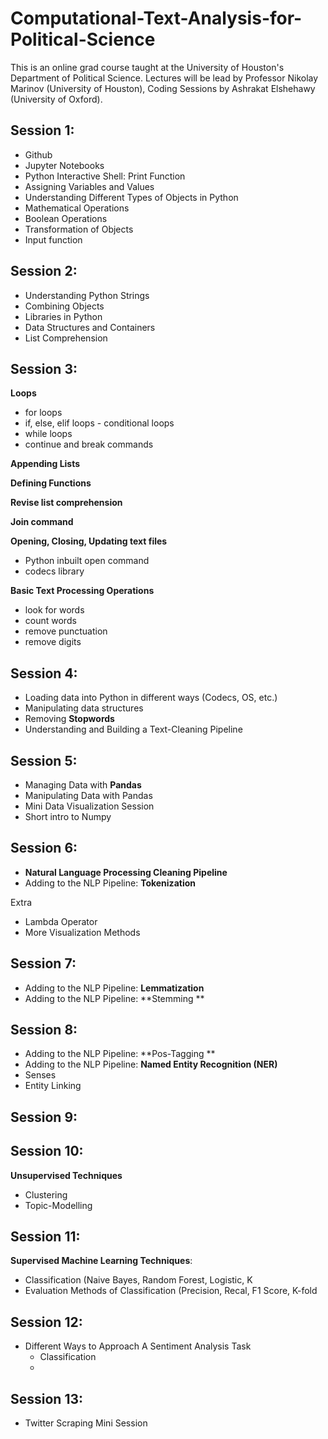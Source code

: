# Computational-Text-Analysis-for-Political-Science

This is an online grad course taught at the University of Houston's Department of Political Science.
Lectures will be lead by Professor Nikolay Marinov (University of Houston), Coding Sessions by Ashrakat Elshehawy (University of Oxford).

## Session 1:

* Github
* Jupyter Notebooks
* Python Interactive Shell: Print Function
* Assigning Variables and Values
* Understanding Different Types of Objects in Python
* Mathematical Operations
* Boolean Operations
* Transformation of Objects
* Input function

## Session 2:

* Understanding Python Strings
* Combining Objects
* Libraries in Python
* Data Structures and Containers
* List Comprehension

## Session 3:

**Loops**
  * for loops
  * if, else, elif loops - conditional loops
  * while loops
  * continue and break commands

**Appending Lists**

**Defining Functions**

**Revise list comprehension**

**Join command**

**Opening, Closing, Updating text files**
  * Python inbuilt open command
  * codecs library

**Basic Text Processing Operations**
  * look for words
  * count words
  * remove punctuation
  * remove digits

## Session 4:

* Loading data into Python in different ways (Codecs, OS, etc.)
* Manipulating data structures
* Removing **Stopwords**
* Understanding and Building a Text-Cleaning Pipeline

## Session 5:

* Managing Data with **Pandas**
* Manipulating Data with Pandas
* Mini Data Visualization Session
* Short intro to Numpy

## Session 6:

* **Natural Language Processing Cleaning Pipeline**
* Adding to the NLP Pipeline: **Tokenization**

Extra
* Lambda Operator
* More Visualization Methods

## Session 7:

* Adding to the NLP Pipeline: **Lemmatization**
* Adding to the NLP Pipeline: **Stemming **

## Session 8:

* Adding to the NLP Pipeline: **Pos-Tagging **
* Adding to the NLP Pipeline: **Named Entity Recognition (NER)**
* Senses
* Entity Linking

## Session 9:

## Session 10:

**Unsupervised Techniques**
* Clustering
* Topic-Modelling

## Session 11:

**Supervised Machine Learning Techniques**:
* Classification (Naive Bayes, Random Forest, Logistic, K
* Evaluation Methods of Classification (Precision, Recal, F1 Score, K-fold


## Session 12:

* Different Ways to Approach A Sentiment Analysis Task
  * Classification
  *

## Session 13:

* Twitter Scraping Mini Session



